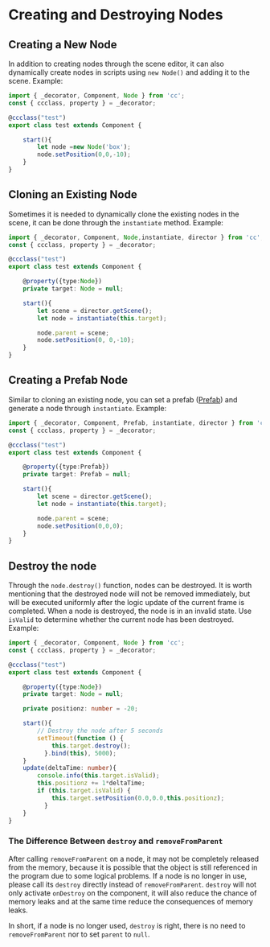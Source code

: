 # Creating and Destroying Nodes

## Creating a New Node

In addition to creating nodes through the scene editor, it can also dynamically create nodes in scripts using `new Node()` and adding it to the scene. Example:

```typescript
import { _decorator, Component, Node } from 'cc';
const { ccclass, property } = _decorator;

@ccclass("test")
export class test extends Component {

    start(){
        let node =new Node('box');
        node.setPosition(0,0,-10);
    }
}
```

## Cloning an Existing Node

Sometimes it is needed to dynamically clone the existing nodes in the scene, it can be done through the `instantiate` method. Example:

```typescript
import { _decorator, Component, Node,instantiate, director } from 'cc';
const { ccclass, property } = _decorator;

@ccclass("test")
export class test extends Component {

    @property({type:Node})
    private target: Node = null;

    start(){
        let scene = director.getScene();
        let node = instantiate(this.target);

        node.parent = scene;
        node.setPosition(0, 0,-10);
    }
}
```

## Creating a Prefab Node

Similar to cloning an existing node, you can set a prefab ([Prefab](..\asset\prefab.md)) and generate a node through `instantiate`. Example:

```typescript
import { _decorator, Component, Prefab, instantiate, director } from 'cc';
const { ccclass, property } = _decorator;

@ccclass("test")
export class test extends Component {

    @property({type:Prefab})
    private target: Prefab = null;

    start(){
        let scene = director.getScene();
        let node = instantiate(this.target);

        node.parent = scene;
        node.setPosition(0,0,0);
    }
}
```

## Destroy the node

Through the `node.destroy()` function, nodes can be destroyed. It is worth mentioning that the destroyed node will not be removed immediately, but will be executed uniformly after the logic update of the current frame is completed. When a node is destroyed, the node is in an invalid state. Use `isValid` to determine whether the current node has been destroyed. Example:

```typescript
import { _decorator, Component, Node } from 'cc';
const { ccclass, property } = _decorator;

@ccclass("test")
export class test extends Component {

    @property({type:Node})
    private target: Node = null;

    private positionz: number = -20;

    start(){
        // Destroy the node after 5 seconds
        setTimeout(function () {
            this.target.destroy();
          }.bind(this), 5000);
    }
    update(deltaTime: number){
        console.info(this.target.isValid);
        this.positionz += 1*deltaTime;
        if (this.target.isValid) {
            this.target.setPosition(0.0,0.0,this.positionz);
          }
    }
}
```

### The Difference Between `destroy` and `removeFromParent`

After calling `removeFromParent` on a node, it may not be completely released from the memory, because it is possible that the object is still referenced in the program due to some logical problems. If a node is no longer in use, please call its `destroy` directly instead of `removeFromParent`. `destroy` will not only activate `onDestroy` on the component, it will also reduce the chance of memory leaks and at the same time reduce the consequences of memory leaks.

In short, if a node is no longer used, `destroy` is right, there is no need to `removeFromParent` nor to set `parent` to `null`.
